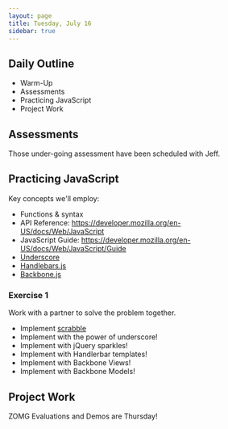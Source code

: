 ```yaml
---
layout: page
title: Tuesday, July 16
sidebar: true
---
```


## Daily Outline

* Warm-Up
* Assessments
* Practicing JavaScript
* Project Work

## Assessments

Those under-going assessment have been scheduled with Jeff.

## Practicing JavaScript

Key concepts we'll employ:

* Functions & syntax
* API Reference: https://developer.mozilla.org/en-US/docs/Web/JavaScript
* JavaScript Guide: https://developer.mozilla.org/en-US/docs/Web/JavaScript/Guide
* [Underscore](http://underscorejs.org)
* [Handlebars.js](http://handlebarsjs.com/)
* [Backbone.js](http://backbonejs.org/)

### Exercise 1

Work with a partner to solve the problem together.

* Implement [scrabble](https://github.com/JumpstartLab/warmup-exercises/tree/backlog/scrabble-score)
* Implement with the power of underscore!
* Implement with jQuery sparkles!
* Implement with Handlerbar templates!
* Implement with Backbone Views!
* Implement with Backbone Models!

## Project Work

ZOMG Evaluations and Demos are Thursday!
